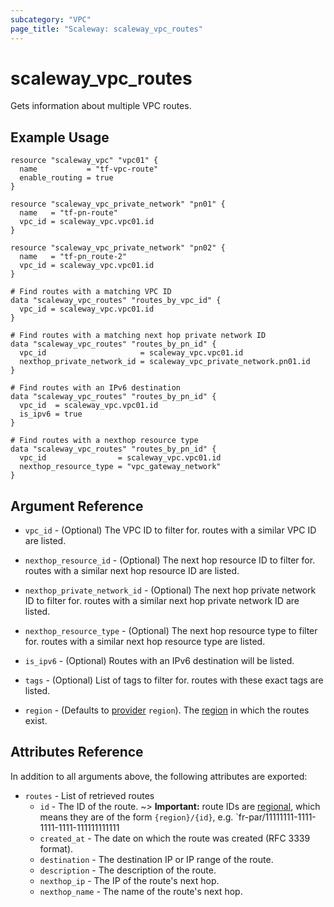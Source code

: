 ```yaml
---
subcategory: "VPC"
page_title: "Scaleway: scaleway_vpc_routes"
---
```


# scaleway_vpc_routes

Gets information about multiple VPC routes.

## Example Usage

```hcl
resource "scaleway_vpc" "vpc01" {
  name           = "tf-vpc-route"
  enable_routing = true
}

resource "scaleway_vpc_private_network" "pn01" {
  name   = "tf-pn-route"
  vpc_id = scaleway_vpc.vpc01.id
}

resource "scaleway_vpc_private_network" "pn02" {
  name   = "tf-pn_route-2"
  vpc_id = scaleway_vpc.vpc01.id
}

# Find routes with a matching VPC ID
data "scaleway_vpc_routes" "routes_by_vpc_id" {
  vpc_id = scaleway_vpc.vpc01.id
}

# Find routes with a matching next hop private network ID
data "scaleway_vpc_routes" "routes_by_pn_id" {
  vpc_id                     = scaleway_vpc.vpc01.id
  nexthop_private_network_id = scaleway_vpc_private_network.pn01.id
}

# Find routes with an IPv6 destination 
data "scaleway_vpc_routes" "routes_by_pn_id" {
  vpc_id  = scaleway_vpc.vpc01.id
  is_ipv6 = true
}

# Find routes with a nexthop resource type
data "scaleway_vpc_routes" "routes_by_pn_id" {
  vpc_id                = scaleway_vpc.vpc01.id
  nexthop_resource_type = "vpc_gateway_network"
}
```

## Argument Reference

- `vpc_id` - (Optional) The VPC ID to filter for. routes with a similar VPC ID are listed.

- `nexthop_resource_id` - (Optional) The next hop resource ID to filter for. routes with a similar next hop resource ID are listed.

- `nexthop_private_network_id` - (Optional) The next hop private network ID to filter for. routes with a similar next hop private network ID are listed.

- `nexthop_resource_type` - (Optional) The next hop resource type to filter for. routes with a similar next hop resource type are listed.

- `is_ipv6` - (Optional) Routes with an IPv6 destination will be listed.

- `tags` - (Optional) List of tags to filter for. routes with these exact tags are listed.

- `region` - (Defaults to [provider](../index.md#region) `region`). The [region](../guides/regions_and_zones.md#regions) in which the routes exist.

## Attributes Reference

In addition to all arguments above, the following attributes are exported:

- `routes` - List of retrieved routes
    - `id` - The ID of the route.
      ~> **Important:** route IDs are [regional](../guides/regions_and_zones.md#resource-ids), which means they are of the form `{region}/{id}`, e.g. `fr-par/11111111-1111-1111-1111-111111111111
    - `created_at` - The date on which the route was created (RFC 3339 format).
    - `destination` - The destination IP or IP range of the route.
    - `description` - The description of the route.
    - `nexthop_ip` - The IP of the route's next hop.
    - `nexthop_name` - The name of the route's next hop.
